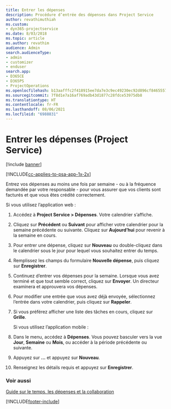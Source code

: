 ```yaml
---
title: Entrer les dépenses
description: Procédure d’entrée des dépenses dans Project Service
author: revathimuthiah
ms.custom:
- dyn365-projectservice
ms.date: 8/03/2018
ms.topic: article
ms.author: revathim
audience: Admin
search.audienceType:
- admin
- customizer
- enduser
search.app:
- D365CE
- D365PS
- ProjectOperations
ms.openlocfilehash: b13aafffc2f418915ee7da7e3c9ec49230ec92d896cf8465557347c269df57f3
ms.sourcegitcommit: 7f8d1e7a16af769adb43d1877c28fdce53975db8
ms.translationtype: HT
ms.contentlocale: fr-FR
ms.lasthandoff: 08/06/2021
ms.locfileid: "6988831"
---
```

# <a name="enter-expenses-project-service"></a>Entrer les dépenses (Project Service)

[!include [banner](../includes/psa-now-project-operations.md)]

[!INCLUDE[cc-applies-to-psa-app-1x-2x](../includes/cc-applies-to-psa-app-1x-2x.md)]

Entrez vos dépenses au moins une fois par semaine - ou à la fréquence demandée par votre responsable - pour vous assurer que vos clients sont facturés et que vous êtes crédité correctement.  
  
 Si vous utilisez l’application web :  
  
1. Accédez à **Project Service > Dépenses**. Votre calendrier s’affiche.  
  
2. Cliquez sur **Précédent** ou **Suivant** pour afficher votre calendrier pour la semaine précédente ou suivante. Cliquez sur **Aujourd’hui** pour revenir à la semaine en cours.  
  
3. Pour entrer une dépense, cliquez sur **Nouveau** ou double-cliquez dans le calendrier sous le jour pour lequel vous souhaitez entrer du temps.  
  
4. Remplissez les champs du formulaire **Nouvelle dépense**, puis cliquez sur **Enregistrer**.  
  
5. Continuez d’entrer vos dépenses pour la semaine. Lorsque vous avez terminé et que tout semble correct, cliquez sur **Envoyer**. Un directeur examinera et approuvera vos dépenses.  
  
6. Pour modifier une entrée que vous avez déjà envoyée, sélectionnez l’entrée dans votre calendrier, puis cliquez sur **Rappeler**.  
  
7. Si vous préférez afficher une liste des tâches en cours, cliquez sur **Grille**.  
  
   Si vous utilisez l’application mobile :  
  
8. Dans le menu, accédez à **Dépenses**.     Vous pouvez basculer vers la vue **Jour**, **Semaine** ou **Mois**, ou accéder à la période précédente ou suivante.  
  
9. Appuyez sur **…** et appuyez sur **Nouveau**.  
  
10. Renseignez les détails requis et appuyez sur **Enregistrer**.  
  
### <a name="see-also"></a>Voir aussi  
 [Guide sur le temps, les dépenses et la collaboration](../psa/time-expense-collaboration-guide.md)


[!INCLUDE[footer-include](../includes/footer-banner.md)]
